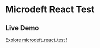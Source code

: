 # Microdeft React Test


## **Live Demo**  
[Explore microdeft_react_test !](https://microdeft-react-test.surge.sh/) 
